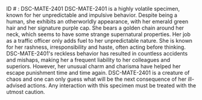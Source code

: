 ID # : DSC-MATE-2401
DSC-MATE-2401 is a highly volatile specimen, known for her unpredictable and impulsive behavior. Despite being a human, she exhibits an otherworldly appearance, with her emerald green hair and her signature purple cap. She bears a golden chain around her neck, which seems to have some strange supernatural properties. Her job as a traffic officer only adds fuel to her unpredictable nature. She is known for her rashness, irresponsibility and haste, often acting before thinking. DSC-MATE-2401's reckless behavior has resulted in countless accidents and mishaps, making her a frequent liability to her colleagues and superiors. However, her unusual charm and charisma have helped her escape punishment time and time again. DSC-MATE-2401 is a creature of chaos and one can only guess what will be the next consequence of her ill-advised actions. Any interaction with this specimen must be treated with the utmost caution.